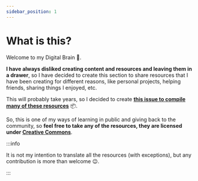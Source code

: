 ```yaml
---
sidebar_position: 1
---
```


# What is this?

Welcome to my Digital Brain 🧠.

**I have always disliked creating content and resources and leaving them in a drawer**, so I have decided to create this section to share resources that I have been creating for different reasons, like personal projects, helping friends, sharing things I enjoyed, etc.

This will probably take years, so I decided to create **[this issue to compile many of these resources](https://github.com/hhkaos/hhkaos.github.io/issues/1#issue-1701390134)** 📦.

So, this is one of my ways of learning in public and giving back to the community, so **feel free to take any of the resources, they are licensed under [Creative Commons](http://creativecommons.org/licenses/by/4.0/)**.

:::info

It is not my intention to translate all the resources (with exceptions), but any contribution is more than welcome 😉.

:::